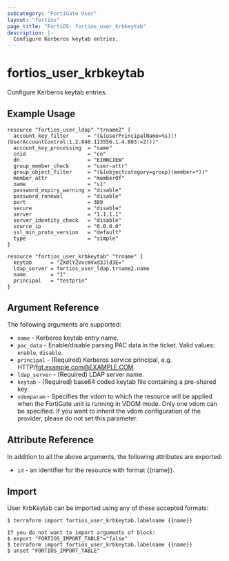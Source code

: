 ```yaml
---
subcategory: "FortiGate User"
layout: "fortios"
page_title: "FortiOS: fortios_user_krbkeytab"
description: |-
  Configure Kerberos keytab entries.
---
```


# fortios_user_krbkeytab
Configure Kerberos keytab entries.

## Example Usage

```hcl
resource "fortios_user_ldap" "trname2" {
  account_key_filter      = "(&(userPrincipalName=%s)(!(UserAccountControl:1.2.840.113556.1.4.803:=2)))"
  account_key_processing  = "same"
  cnid                    = "cn"
  dn                      = "EIWNCIEW"
  group_member_check      = "user-attr"
  group_object_filter     = "(&(objectcategory=group)(member=*))"
  member_attr             = "memberOf"
  name                    = "s1"
  password_expiry_warning = "disable"
  password_renewal        = "disable"
  port                    = 389
  secure                  = "disable"
  server                  = "1.1.1.1"
  server_identity_check   = "disable"
  source_ip               = "0.0.0.0"
  ssl_min_proto_version   = "default"
  type                    = "simple"
}

resource "fortios_user_krbkeytab" "trname" {
  keytab      = "ZXdlY2VxcmVxd3Jld3E="
  ldap_server = fortios_user_ldap.trname2.name
  name        = "1"
  principal   = "testprin"
}
```

## Argument Reference

The following arguments are supported:

* `name` - Kerberos keytab entry name.
* `pac_data` - Enable/disable parsing PAC data in the ticket. Valid values: `enable`, `disable`.
* `principal` - (Required) Kerberos service principal, e.g. HTTP/fgt.example.com@EXAMPLE.COM.
* `ldap_server` - (Required) LDAP server name.
* `keytab` - (Required) base64 coded keytab file containing a pre-shared key.
* `vdomparam` - Specifies the vdom to which the resource will be applied when the FortiGate unit is running in VDOM mode. Only one vdom can be specified. If you want to inherit the vdom configuration of the provider, please do not set this parameter.


## Attribute Reference

In addition to all the above arguments, the following attributes are exported:
* `id` - an identifier for the resource with format {{name}}.

## Import

User KrbKeytab can be imported using any of these accepted formats:
```
$ terraform import fortios_user_krbkeytab.labelname {{name}}

If you do not want to import arguments of block:
$ export "FORTIOS_IMPORT_TABLE"="false"
$ terraform import fortios_user_krbkeytab.labelname {{name}}
$ unset "FORTIOS_IMPORT_TABLE"
```

